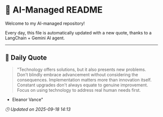 # 🧠 AI-Managed README

Welcome to my AI-managed repository!

Every day, this file is automatically updated with a new quote, thanks to a LangChain + Gemini AI agent.

---

## 📅 Daily Quote

> "Technology offers solutions, but it also presents new problems.
Don't blindly embrace advancement without considering the consequences.
Implementation matters more than innovation itself.
Constant upgrades don't always equate to genuine improvement.
Focus on using technology to address real human needs first.
- Eleanor Vance"

*🕒 Updated on 2025-09-18 14:13*